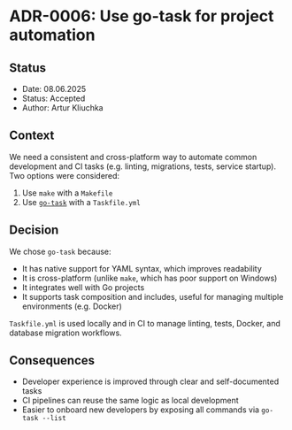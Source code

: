 # ADR-0006: Use go-task for project automation

## Status

- Date: 08.06.2025  
- Status: Accepted  
- Author: Artur Kliuchka

## Context

We need a consistent and cross-platform way to automate common development and CI tasks (e.g. linting, migrations, tests, service startup).  
Two options were considered:

1. Use `make` with a `Makefile`
2. Use [`go-task`](https://taskfile.dev) with a `Taskfile.yml`

## Decision

We chose `go-task` because:

- It has native support for YAML syntax, which improves readability
- It is cross-platform (unlike `make`, which has poor support on Windows)
- It integrates well with Go projects
- It supports task composition and includes, useful for managing multiple environments (e.g. Docker)

`Taskfile.yml` is used locally and in CI to manage linting, tests, Docker, and database migration workflows.

## Consequences

- Developer experience is improved through clear and self-documented tasks
- CI pipelines can reuse the same logic as local development
- Easier to onboard new developers by exposing all commands via `go-task --list`
